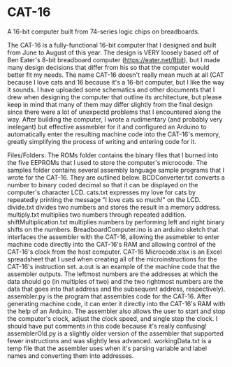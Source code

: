 # CAT-16
A 16-bit computer built from 74-series logic chips on breadboards.

The CAT-16 is a fully-functional 16-bit computer that I designed and built from June to August of this year. The design is VERY loosely based off of Ben Eater's 8-bit breadboard computer (https://eater.net/8bit), but I made many design decisions that differ from his so that the computer would better fit my needs. The name CAT-16 doesn't really mean much at all (CAT because I love cats and 16 because it's a 16-bit computer, but I like the way it sounds. I have uploaded some schematics and other documents that I drew when designing the computer that outline its architecture, but please keep in mind that many of them may differ slightly from the final design since there were a lot of unexpectd problems that I encountered along the way. After building the computer, I wrote a rudimentary (and probably very inelegant) but effective assmebler for it and configured an Arduino to automatically enter the resulting machine code into the CAT-16's memory, greatly simplifying the process of writing and entering code for it.

Files/Folders:
  The ROMs folder contains the binary files that I burned into the five EEPROMs that I used to store the computer's microcode.
  The samples folder contains several assembly language sample programs that I wrote for the CAT-16. They are outlined below.
    BCDConverter.txt converts a number to binary coded decimal so that it can be displayed on the computer's character LCD.
    cats.txt expresses my love for cats by repeatedly printing the message "I love cats so much!" on the LCD.
    divide.txt divides two numbers and stores the result in a memory address.
    multiply.txt multiplies two numbers through repeated addition.
    shiftMultiplication.txt multiplies numbers by performing left and right binary shifts on the numbers.
  BreadboardComputer.ino is an arduino sketch that interfaces the assembler with the CAT-16, allowing the assmebler to enter machine code directly into the CAT-16's    RAM and allowing control of the CAT-16's clock from the host computer.
  CAT-16 Microcode.xlsx is an Excel spreadsheet that I used when creating all of the microinstructions for the CAT-16's instruction set.
  a.out is an example of the machine code that the assembler outputs. The leftmost numbers are the addresses at which the data should go (in multiples of two) and      the two rightmost numbers are the data that goes into that address and the subsequent address, respectively).
  assembler.py is the program that assembles code for the CAT-16. After generating machine code, it can enter it directly into the CAT-16's RAM with the help of an     Arduino. The assembler also allows the user to start and stop the computer's clock, adjust the clock speed, and single step the clock. I should have put             comments in this code because it's really confusing!
  assemblerOld.py is a slightly older version of the assembler that supported fewer instructions and was slightly less advanced.
  workingData.txt is a temp file that the assembler uses when it's parsing variable and label names and converting them into addresses.
  

